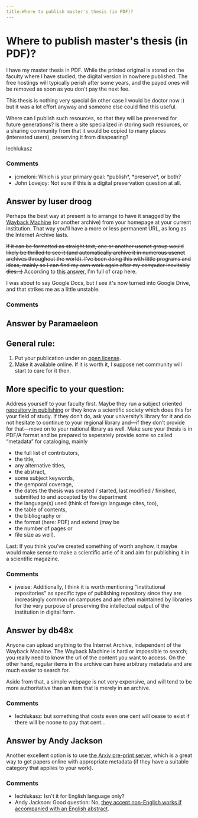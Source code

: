 ```yaml
---
title:Where to publish master's thesis (in PDF)?
---
```

Where to publish master's thesis (in PDF)?
=====================
I have my master thesis in PDF. While the printed original is stored on
the faculty where I have studied, the digital version in nowhere
published. The free hostings will typically perish after some years, and
the payed ones will be removed as soon as you don't pay the next fee.

This thesis is nothing very special (in other case I would be doctor now
:) but it was a lot effort anyway and someone else could find this
useful.

Where can I publish such resources, so that they will be preserved for
future generations? Is there a site specialized in storing such
resources, or a sharing community from that it would be copied to many
places (interested users), preserving it from disapearing?

lechlukasz

### Comments ###
* jcmeloni: Which is your primary goal: \*publish\*, \*preserve\*, or both?
* John Lovejoy: Not sure if this is a digital preservation question at all.


Answer by luser droog
----------------
Perhaps the best way at present is to arrange to have it snagged by the
[Wayback Machine](http://archive.org/web/web.php) (or another archive)
from your homepage at your current institution. That way you'll have a
more or less permanent URL, as long as the Internet Archive lasts.

~~If it can be formatted as straight text, one or another usenet group
would likely be thrilled to see it (and automatically archive it in
numerous usenet archives throughout the world). I've been doing this
with little programs and ideas, mainly so I can find my own work again
after my computer inevitably dies. :)~~ According to [this
answer](http://digitalpreservation.stackexchange.com/a/71/62), I'm full
of crap here.

I was about to say Google Docs, but I see it's now turned into Google
Drive, and that strikes me as a little unstable.

### Comments ###

Answer by Paramaeleon
----------------
General rule:
-------------

1.  Put your publication under an [open
    license](http://creativecommons.org/licenses/).
2.  Make it available online. If it is worth it, I suppose net community
    will start to care for it then.

More specific to your question:
-------------------------------

Address yourself to your faculty first. Maybe they run a subject
oriented [repository in
publishing](http://en.wikipedia.org/wiki/Repository_%28publishing%29) or
they know a scientific society which does this for your field of study.
If they don’t do, ask your university’s library for it and do not
hesitate to continue to your regional library and—if they don’t provide
for that—move on to your national library as well. Make sure your thesis
is in PDF/A format and be prepared to seperately provide some so called
“metadata” for cataloging, mainly

-   the full list of contributors,
-   the title,
-   any alternative titles,
-   the abstract,
-   some subject keywords,
-   the gemporal coverage,
-   the dates the thesis was created / started, last modified /
    finished, submitted to and accepted by the department
-   the language(s) used (think of foreign language cites, too),
-   the table of contents,
-   the bibliography or
-   the format (here: PDF) and extend (may be
-   the number of pages or
-   file size as well).

Last: If you think you’ve created something of worth anyhow, it maybe
would make sense to make a scientific artie of it and aim for publishing
it in a scientific magazine.

### Comments ###
* jweise: Additionally, I think it is worth mentioning "institutional
repositories" as specific type of publishing repository since they are
increasingly common on campuses and are often maintained by libraries
for the very purpose of preserving the intellectual output of the
institution in digital form.

Answer by db48x
----------------
Anyone can upload anything to the Internet Archive, independent of the
Wayback Machine. The Wayback Machine is hard or impossible to search;
you really need to know the url of the content you want to access. On
the other hand, regular items in the archive can have arbitrary metadata
and are much easier to search for.

Aside from that, a simple webpage is not very expensive, and will tend
to be more authoritative than an item that is merely in an archive.

### Comments ###
* lechlukasz: but something that costs even one cent will cease to exist if there will
be noone to pay that cent...

Answer by Andy Jackson
----------------
Another excellent option is to use [the Arxiv pre-print
server](http://arxiv.org/), which is a great way to get papers online
with appropriate metadata (if they have a suitable category that applies
to your work).

### Comments ###
* lechlukasz: Isn't it for English language only?
* Andy Jackson: Good question: No, [they accept non-English works if accompanied with an
English abstract](http://arxiv.org/help/faq/multilang).

